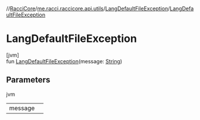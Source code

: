 //[RacciCore](../../../index.md)/[me.racci.raccicore.api.utils](../index.md)/[LangDefaultFileException](index.md)/[LangDefaultFileException](-lang-default-file-exception.md)

# LangDefaultFileException

[jvm]\
fun [LangDefaultFileException](-lang-default-file-exception.md)(message: [String](https://kotlinlang.org/api/latest/jvm/stdlib/kotlin/-string/index.html))

## Parameters

jvm

| | |
|---|---|
| message |  |
